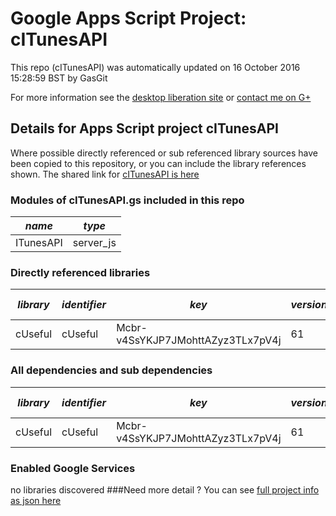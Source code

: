 # Google Apps Script Project: cITunesAPI
This repo (cITunesAPI) was automatically updated on 16 October 2016 15:28:59 BST by GasGit

For more information see the [desktop liberation site](http://ramblings.mcpher.com/Home/excelquirks/drivesdk/gettinggithubready "desktop liberation") or [contact me on G+](https://plus.google.com/+BruceMcpherson "Bruce McPherson - GDE")
## Details for Apps Script project cITunesAPI
Where possible directly referenced or sub referenced library sources have been copied to this repository, or you can include the library references shown. 
The shared link for [cITunesAPI is here](https://script.google.com/d/1FeGYcGKYcUQf6X1ips7yOJPKx7k7H9APqcpp5eDeJngJcbK-bLiIRw-F/edit?usp=sharing "open in the GAS IDE")

### Modules of cITunesAPI.gs included in this repo
*name*|*type*
--- | --- 
ITunesAPI| server_js
### Directly referenced libraries
*library*|*identifier*|*key*|*version*|*dev mode*|*source*|
--- | --- | --- | --- | --- | --- 
cUseful| cUseful|Mcbr-v4SsYKJP7JMohttAZyz3TLx7pV4j|61|no|[here](libraries/cUseful "library source")
### All dependencies and sub dependencies
*library*|*identifier*|*key*|*version*|*dev mode*|*source*|
--- | --- | --- | --- | --- | --- 
cUseful| cUseful|Mcbr-v4SsYKJP7JMohttAZyz3TLx7pV4j|61|no|[here](libraries/cUseful "library source")
### Enabled Google Services
no libraries discovered
###Need more detail ?
You can see [full project info as json here](info.json)
